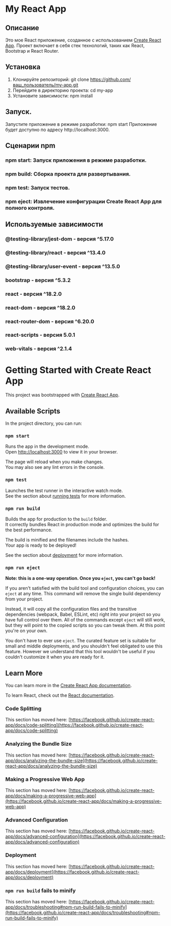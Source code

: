 # My React App

## Описание

Это мое React приложение, созданное с использованием [Create React App](https://create-react-app.dev/). Проект включает в себя стек технологий, таких как React, Bootstrap и React Router.

## Установка

1. Клонируйте репозиторий:
   git clone https://github.com/ваш_пользователь/my-app.git
2. Перейдите в директорию проекта:
   cd my-app
3. Установите зависимости:
   npm install
## Запуск.
Запустите приложение в режиме разработки:
   npm start
Приложение будет доступно по адресу http://localhost:3000.
## Сценарии npm
  ### npm start: Запуск приложения в режиме разработки.
  ### npm build: Сборка проекта для развертывания.
  ### npm test: Запуск тестов.
  ### npm eject: Извлечение конфигурации Create React App для полного контроля.
## Используемые зависимости
  ### @testing-library/jest-dom - версия ^5.17.0
  ### @testing-library/react - версия ^13.4.0
  ### @testing-library/user-event - версия ^13.5.0
  ### bootstrap - версия ^5.3.2
  ### react - версия ^18.2.0
  ### react-dom - версия ^18.2.0
  ### react-router-dom - версия ^6.20.0
  ### react-scripts - версия 5.0.1
  ### web-vitals - версия ^2.1.4


# Getting Started with Create React App

This project was bootstrapped with [Create React App](https://github.com/facebook/create-react-app).

## Available Scripts

In the project directory, you can run:

### `npm start`

Runs the app in the development mode.\
Open [http://localhost:3000](http://localhost:3000) to view it in your browser.

The page will reload when you make changes.\
You may also see any lint errors in the console.

### `npm test`

Launches the test runner in the interactive watch mode.\
See the section about [running tests](https://facebook.github.io/create-react-app/docs/running-tests) for more information.

### `npm run build`

Builds the app for production to the `build` folder.\
It correctly bundles React in production mode and optimizes the build for the best performance.

The build is minified and the filenames include the hashes.\
Your app is ready to be deployed!

See the section about [deployment](https://facebook.github.io/create-react-app/docs/deployment) for more information.

### `npm run eject`

**Note: this is a one-way operation. Once you `eject`, you can't go back!**

If you aren't satisfied with the build tool and configuration choices, you can `eject` at any time. This command will remove the single build dependency from your project.

Instead, it will copy all the configuration files and the transitive dependencies (webpack, Babel, ESLint, etc) right into your project so you have full control over them. All of the commands except `eject` will still work, but they will point to the copied scripts so you can tweak them. At this point you're on your own.

You don't have to ever use `eject`. The curated feature set is suitable for small and middle deployments, and you shouldn't feel obligated to use this feature. However we understand that this tool wouldn't be useful if you couldn't customize it when you are ready for it.

## Learn More

You can learn more in the [Create React App documentation](https://facebook.github.io/create-react-app/docs/getting-started).

To learn React, check out the [React documentation](https://reactjs.org/).

### Code Splitting

This section has moved here: [https://facebook.github.io/create-react-app/docs/code-splitting](https://facebook.github.io/create-react-app/docs/code-splitting)

### Analyzing the Bundle Size

This section has moved here: [https://facebook.github.io/create-react-app/docs/analyzing-the-bundle-size](https://facebook.github.io/create-react-app/docs/analyzing-the-bundle-size)

### Making a Progressive Web App

This section has moved here: [https://facebook.github.io/create-react-app/docs/making-a-progressive-web-app](https://facebook.github.io/create-react-app/docs/making-a-progressive-web-app)

### Advanced Configuration

This section has moved here: [https://facebook.github.io/create-react-app/docs/advanced-configuration](https://facebook.github.io/create-react-app/docs/advanced-configuration)

### Deployment

This section has moved here: [https://facebook.github.io/create-react-app/docs/deployment](https://facebook.github.io/create-react-app/docs/deployment)

### `npm run build` fails to minify

This section has moved here: [https://facebook.github.io/create-react-app/docs/troubleshooting#npm-run-build-fails-to-minify](https://facebook.github.io/create-react-app/docs/troubleshooting#npm-run-build-fails-to-minify)

